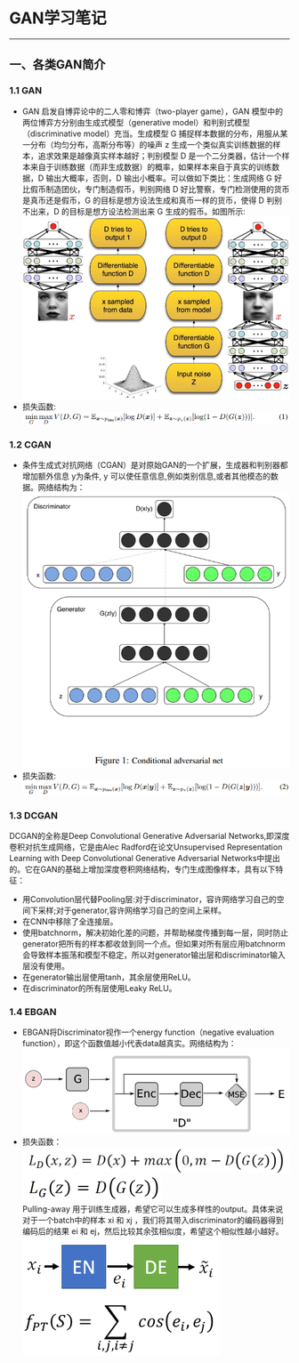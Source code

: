 # GAN学习笔记
***
## 一、各类GAN简介
### 1.1  GAN
* GAN 启发自博弈论中的二人零和博弈（two-player game），GAN 模型中的两位博弈方分别由生成式模型（generative model）和判别式模型（discriminative model）充当。生成模型 G 捕捉样本数据的分布，用服从某一分布（均匀分布，高斯分布等）的噪声 z 生成一个类似真实训练数据的样本，追求效果是越像真实样本越好；判别模型 D 是一个二分类器，估计一个样本来自于训练数据（而非生成数据）的概率，如果样本来自于真实的训练数据，D 输出大概率，否则，D 输出小概率。可以做如下类比：生成网络 G 好比假币制造团伙，专门制造假币，判别网络 D 好比警察，专门检测使用的货币是真币还是假币，G 的目标是想方设法生成和真币一样的货币，使得 D 判别不出来，D 的目标是想方设法检测出来 G 生成的假币。如图所示:  
![GAN.jpg](pics/GAN.jpg)
* 损失函数:  
![GAN_loss.png](pics/GAN_loss.png)
### 1.2  CGAN
* 条件生成式对抗网络（CGAN）是对原始GAN的一个扩展，生成器和判别器都增加额外信息 y为条件, y 可以使任意信息,例如类别信息,或者其他模态的数据。网络结构为：  
![CGAN.jpg](pics/CGAN.png)
* 损失函数:  
![CGAN_loss.jpg](pics/CGAN_loss.png)
### 1.3  DCGAN
DCGAN的全称是Deep Convolutional Generative Adversarial Networks,即深度卷积对抗生成网络，它是由Alec Radford在论文Unsupervised Representation Learning with Deep Convolutional Generative Adversarial Networks中提出的。它在GAN的基础上增加深度卷积网络结构，专门生成图像样本，具有以下特征：
* 用Convolution层代替Pooling层:对于discriminator，容许网络学习自己的空间下采样;对于generator,容许网络学习自己的空间上采样。
* 在CNN中移除了全连接层。
* 使用batchnorm，解决初始化差的问题，并帮助梯度传播到每一层，同时防止generator把所有的样本都收敛到同一个点。但如果对所有层应用batchnorm会导致样本振荡和模型不稳定，所以对generator输出层和discriminator输入层没有使用。
* 在generator输出层使用tanh，其余层使用ReLU。
* 在discriminator的所有层使用Leaky ReLU。
### 1.4  EBGAN
* EBGAN将Discriminator视作一个energy function（negative evaluation function），即这个函数值越小代表data越真实。网络结构为：
![EBGAN.png](pics/EBGAN.png)
* 损失函数：  
![EBGAN_dloss.png](pics/EBGAN_dloss.png)  
![EBGAN_gloss.png](pics/EBGAN_gloss.png)  
Pulling-away 用于训练生成器，希望它可以生成多样性的output。具体来说对于一个batch中的样本 xi 和 xj ，我们将其带入discriminator的编码器得到编码后的结果 ei 和 ej，然后比较其余弦相似度，希望这个相似性越小越好。  
![EBGAN_PAT.png](pics/EBGAN_PAT.png)
